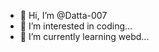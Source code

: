 - 👋 Hi, I’m @Datta-007
- 👀 I’m interested in coding...
- 🌱 I’m currently learning webd...


<!---
Datta-007/Datta-007 is a ✨ special ✨ repository because its `README.md` (this file) appears on your GitHub profile.
You can click the Preview link to take a look at your changes.
--->
